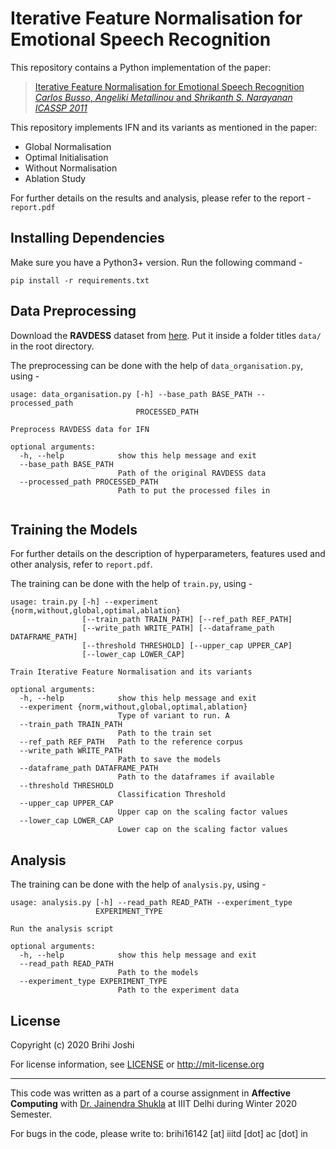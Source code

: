 # Iterative Feature Normalisation for Emotional Speech Recognition

This repository contains a Python implementation of the paper:

>[Iterative Feature Normalisation for Emotional Speech Recognition *Carlos Busso*, *Angeliki Metallinou* and *Shrikanth S. Narayanan*  *ICASSP 2011*](https://ieeexplore.ieee.org/document/5947652)

This repository implements IFN and its variants as mentioned in the paper: 
- Global Normalisation
- Optimal Initialisation
- Without Normalisation
- Ablation Study

For further details on the results and analysis, please refer to the report - ```report.pdf``` 

## Installing Dependencies

Make sure you have a Python3+ version. Run the following command - 

```
pip install -r requirements.txt
```

## Data Preprocessing

Download the __RAVDESS__ dataset from [here](https://zenodo.org/record/1188976#.XnrzbYAzbkw). Put it inside a folder titles ```data/``` in the root directory. 

The preprocessing can be done with the help of ```data_organisation.py```, using -

```
usage: data_organisation.py [-h] --base_path BASE_PATH --processed_path
                            PROCESSED_PATH

Preprocess RAVDESS data for IFN

optional arguments:
  -h, --help            show this help message and exit
  --base_path BASE_PATH
                        Path of the original RAVDESS data
  --processed_path PROCESSED_PATH
                        Path to put the processed files in
 
 ```
 
## Training the Models

For further details on the description of hyperparameters, features used and other analysis, refer to ```report.pdf```.

The training can be done with the help of ```train.py```, using - 
```
usage: train.py [-h] --experiment {norm,without,global,optimal,ablation}
                [--train_path TRAIN_PATH] [--ref_path REF_PATH]
                [--write_path WRITE_PATH] [--dataframe_path DATAFRAME_PATH]
                [--threshold THRESHOLD] [--upper_cap UPPER_CAP]
                [--lower_cap LOWER_CAP]

Train Iterative Feature Normalisation and its variants

optional arguments:
  -h, --help            show this help message and exit
  --experiment {norm,without,global,optimal,ablation}
                        Type of variant to run. A
  --train_path TRAIN_PATH
                        Path to the train set
  --ref_path REF_PATH   Path to the reference corpus
  --write_path WRITE_PATH
                        Path to save the models
  --dataframe_path DATAFRAME_PATH
                        Path to the dataframes if available
  --threshold THRESHOLD
                        Classification Threshold
  --upper_cap UPPER_CAP
                        Upper cap on the scaling factor values
  --lower_cap LOWER_CAP
                        Lower cap on the scaling factor values

```
## Analysis

The training can be done with the help of ```analysis.py```, using - 
```
usage: analysis.py [-h] --read_path READ_PATH --experiment_type
                   EXPERIMENT_TYPE

Run the analysis script

optional arguments:
  -h, --help            show this help message and exit
  --read_path READ_PATH
                        Path to the models
  --experiment_type EXPERIMENT_TYPE
                        Path to the experiment data

```

## License 

Copyright (c) 2020 Brihi Joshi

For license information, see [LICENSE](LICENSE) or http://mit-license.org


- - -

This code was written as a part of a course assignment in **Affective Computing** with [Dr. Jainendra Shukla](https://www.iiitd.ac.in/jainendra) at IIIT Delhi during Winter 2020 Semester. 

For bugs in the code, please write to: brihi16142 [at] iiitd [dot] ac [dot] in

